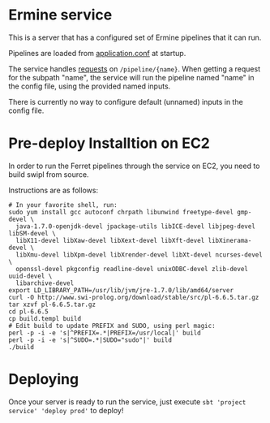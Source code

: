 # Ermine service

This is a server that has a configured set of Ermine pipelines that it can run.

Pipelines are loaded from [application.conf](https://github.com/allenai/extraction/tree/master/service/src/main/resources/application.conf)
at startup.

The service handles [requests](https://github.com/allenai/extraction/blob/master/api/src/main/scala/org/allenai/extraction/api/JsonProtocol.scala#L10)
on `/pipeline/{name}`. When getting a request for the subpath "name", the service will run the pipeline
named "name" in the config file, using the provided named inputs.

There is currently no way to configure default (unnamed) inputs in the config file.

# Pre-deploy Installtion on EC2

In order to run the Ferret pipelines through the service on EC2, you need to build swipl from source.

Instructions are as follows:
```
# In your favorite shell, run:
sudo yum install gcc autoconf chrpath libunwind freetype-devel gmp-devel \
  java-1.7.0-openjdk-devel jpackage-utils libICE-devel libjpeg-devel libSM-devel \
  libX11-devel libXaw-devel libXext-devel libXft-devel libXinerama-devel \
  libXmu-devel libXpm-devel libXrender-devel libXt-devel ncurses-devel \
  openssl-devel pkgconfig readline-devel unixODBC-devel zlib-devel uuid-devel \
  libarchive-devel
export LD_LIBRARY_PATH=/usr/lib/jvm/jre-1.7.0/lib/amd64/server
curl -O http://www.swi-prolog.org/download/stable/src/pl-6.6.5.tar.gz
tar xzvf pl-6.6.5.tar.gz
cd pl-6.6.5
cp build.templ build
# Edit build to update PREFIX and SUDO, using perl magic:
perl -p -i -e 's|^PREFIX=.*|PREFIX=/usr/local|' build
perl -p -i -e 's|^SUDO=.*|SUDO="sudo"|' build
./build
```

# Deploying

Once your server is ready to run the service, just execute `sbt 'project service' 'deploy prod'` to deploy!
